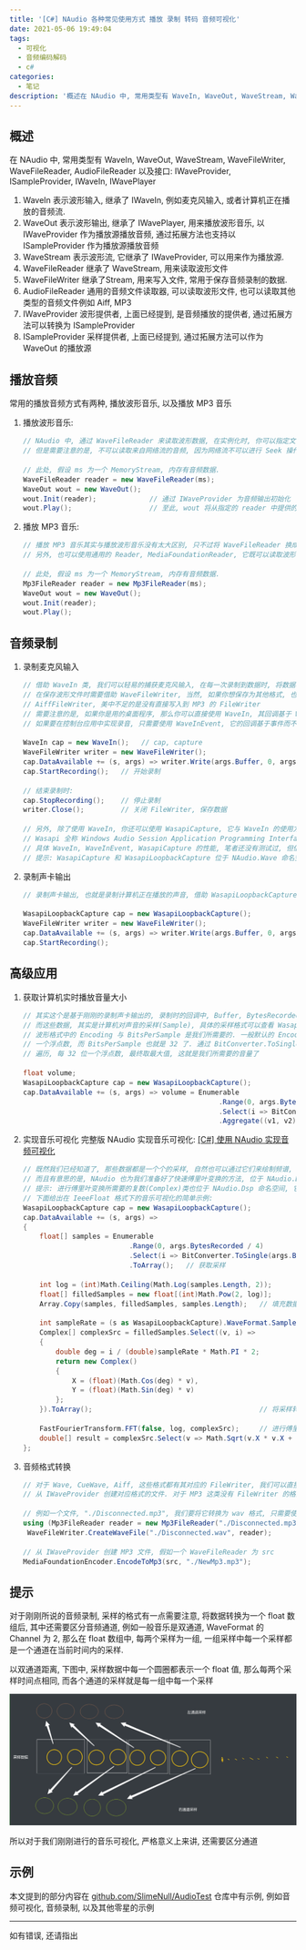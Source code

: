 ```yaml
---
title: '[C#] NAudio 各种常见使用方式 播放 录制 转码 音频可视化'
date: 2021-05-06 19:49:04
tags:
  - 可视化
  - 音频编码解码
  - c#
categories:
  - 笔记
description: '概述在 NAudio 中, 常用类型有 WaveIn, WaveOut, WaveStream, WaveFileWriter, WaveFileReader, AudioFileReader 以及接口: IWaveProvider, ISampleProvider, IWaveIn, IWavePlayerWaveIn 表示波形输入, 继承了 IWaveIn, 例如麦克风输入, 或者计算机正在播放的音频流.WaveOut 表示波形输出, 继承了 IWavePlayer, 用来播放波形音乐, 以 I'
---
```


## 概述

在 NAudio 中, 常用类型有 WaveIn, WaveOut, WaveStream, WaveFileWriter, WaveFileReader, AudioFileReader 以及接口: IWaveProvider, ISampleProvider, IWaveIn, IWavePlayer


1. WaveIn 表示波形输入, 继承了 IWaveIn, 例如麦克风输入, 或者计算机正在播放的音频流.
2. WaveOut 表示波形输出, 继承了 IWavePlayer, 用来播放波形音乐, 以 IWaveProvider 作为播放源播放音频, 通过拓展方法也支持以 ISampleProvider 作为播放源播放音频
3. WaveStream 表示波形流, 它继承了 IWaveProvider, 可以用来作为播放源.
4. WaveFileReader 继承了 WaveStream, 用来读取波形文件
5. WaveFileWriter 继承了Stream, 用来写入文件, 常用于保存音频录制的数据.
6. AudioFileReader 通用的音频文件读取器, 可以读取波形文件, 也可以读取其他类型的音频文件例如 Aiff, MP3
7. IWaveProvider 波形提供者, 上面已经提到, 是音频播放的提供者, 通过拓展方法可以转换为 ISampleProvider
8. ISampleProvider 采样提供者, 上面已经提到, 通过拓展方法可以作为 WaveOut 的播放源


## 播放音频


常用的播放音频方式有两种, 播放波形音乐, 以及播放 MP3 音乐


1. 播放波形音乐:

   ```csharp
   // NAudio 中, 通过 WaveFileReader 来读取波形数据, 在实例化时, 你可以指定文件名或者是输入流, 这意味着你可以读取内存流中的音频数据
   // 但是需要注意的是, 不可以读取来自网络流的音频, 因为网络流不可以进行 Seek 操作.
   
   // 此处, 假设 ms 为一个 MemoryStream, 内存有音频数据.
   WaveFileReader reader = new WaveFileReader(ms);
   WaveOut wout = new WaveOut();
   wout.Init(reader);             // 通过 IWaveProvider 为音频输出初始化
   wout.Play();                   // 至此, wout 将从指定的 reader 中提供的数据进行播放
   ```

2. 播放 MP3 音乐:

   ```csharp
   // 播放 MP3 音乐其实与播放波形音乐没有太大区别, 只不过将 WaveFileReader 换成了 Mp3FileReader 罢了
   // 另外, 也可以使用通用的 Reader, MediaFoundationReader, 它既可以读取波形音乐, 也可以读取 MP3
   
   // 此处, 假设 ms 为一个 MemoryStream, 内存有音频数据.
   Mp3FileReader reader = new Mp3FileReader(ms);
   WaveOut wout = new WaveOut();
   wout.Init(reader);
   wout.Play();
   ```


## 音频录制


1. 录制麦克风输入

   ```csharp
   // 借助 WaveIn 类, 我们可以轻易的捕获麦克风输入, 在每一次录制到数据时, 将数据写入到文件或其他流, 这就实现了保存录音
   // 在保存波形文件时需要借助 WaveFileWriter, 当然, 如果你想保存为其他格式, 也可以使用其它的 Writer, 例如 CurWaveFileWriter 以及
   // AiffFileWriter, 美中不足的是没有直接写入到 MP3 的 FileWriter
   // 需要注意的是, 如果你是用的桌面程序, 那么你可以直接使用 WaveIn, 其回调基于 Windows 消息, 所以无法在控制台应用中使用 WaveIn
   // 如果要在控制台应用中实现录音, 只需要使用 WaveInEvent, 它的回调基于事件而不是 Windows 消息, 所以可以通用
   
   WaveIn cap = new WaveIn();   // cap, capture
   WaveFileWriter writer = new WaveFileWriter();
   cap.DataAvailable += (s, args) => writer.Write(args.Buffer, 0, args.BytesRecorded);    // 订阅事件
   cap.StartRecording();   // 开始录制
   
   // 结束录制时:
   cap.StopRecording();    // 停止录制
   writer.Close();         // 关闭 FileWriter, 保存数据
   
   // 另外, 除了使用 WaveIn, 你还可以使用 WasapiCapture, 它与 WaveIn 的使用方式是一致的, 可以用来录制麦克风
   // Wasapi 全称 Windows Audio Session Application Programming Interface (Windows音频会话应用编程接口)
   // 具体 WaveIn, WaveInEvent, WasapiCapture 的性能, 笔者还没有测试过, 但估计不会有太大差异.
   // 提示: WasapiCapture 和 WasapiLoopbackCapture 位于 NAudio.Wave 命名空间下
   ```

2. 录制声卡输出

   ```csharp
   // 录制声卡输出, 也就是录制计算机正在播放的声音, 借助 WasapiLoopbackCapture 即可简单实现, 使用方式与 WasapiCapture 无异
   
   WasapiLoopbackCapture cap = new WasapiLoopbackCapture();
   WaveFileWriter writer = new WaveFileWriter();
   cap.DataAvailable += (s, args) => writer.Write(args.Buffer, 0, args.BytesRecorded);
   cap.StartRecording();
   ```


## 高级应用


1. 获取计算机实时播放音量大小

   ```csharp
   // 其实这个是基于刚刚的录制声卡输出的, 录制时的回调中, Buffer, BytesRecorded 指定了此次录制的数据 (缓冲区和数据长度)
   // 而这些数据, 其实是计算机对声音的采样(Sample), 具体的采样格式可以查看 WasapiLoopbackCapture 实例的 WaveForamt
   // 波形格式中的 Encoding 与 BitsPerSample 是我们所需要的. 一般默认的 Encoding 是 IeeeFloat, 也就是每一个采样都是
   // 一个浮点数, 而 BitsPerSample 也就是 32 了. 通过 BitConverter.ToSingle() 我们可以从缓冲区中取得浮点数
   // 遍历, 每 32 位一个浮点数, 最终取最大值, 这就是我们所需要的音量了
   
   float volume;
   WasapiLoopbackCapture cap = new WasapiLoopbackCapture();
   cap.DataAvailable += (s, args) => volume = Enumerable
                                        	       .Range(0, args.BytesRecorded / 4)                         // 每一个采样的位置
                                        	       .Select(i => BitConverter.ToSingle(args.Buffer, i * 4))   // 获取每一个采样
                                        	       .Aggregate((v1, v2) => v1 > v2 ? v1 : v2);                // 找到值最大的采样
   ```

2. 实现音乐可视化
   完整版 NAudio 实现音乐可视化: [[C#] 使用 NAudio 实现音频可视化](https://blog.csdn.net/m0_46555380/article/details/116573323?spm=1001.2014.3001.5501)
   ```csharp
   // 既然我们已经知道了, 那些数据都是一个个的采样, 自然也可以通过它们来绘制频谱, 只需要进行快速傅里叶变换即可
   // 而且有意思的是, NAudio 也为我们准备好了快速傅里叶变换的方法, 位于 NAudio.Dsp 命名空间下
   // 提示: 进行傅里叶变换所需要的复数(Complex)类也位于 NAudio.Dsp 命名空间, 它有两个字段, X(实部) 与 Y(虚部)
   // 下面给出在 IeeeFloat 格式下的音乐可视化的简单示例:
   WasapiLoopbackCapture cap = new WasapiLoopbackCapture();
   cap.DataAvailable += (s, args) =>
   {
       float[] samples = Enumerable
                             .Range(0, args.BytesRecorded / 4)
                             .Select(i => BitConverter.ToSingle(args.Buffer, i * 4))
                             .ToArray();   // 获取采样
       
       int log = (int)Math.Ceiling(Math.Log(samples.Length, 2));
       float[] filledSamples = new float[(int)Math.Pow(2, log)];
       Array.Copy(samples, filledSamples, samples.Length);   // 填充数据
       
       int sampleRate = (s as WasapiLoopbackCapture).WaveFormat.SampleRate;    // 获取采样率
       Complex[] complexSrc = filledSamples.Select((v, i) =>
       {
           double deg = i / (double)sampleRate * Math.PI * 2;                  // 获取当前采样率在圆上对应的角度 (弧度制)
           return new Complex()
           {
               X = (float)(Math.Cos(deg) * v),
               Y = (float)(Math.Sin(deg) * v)
           };
       }).ToArray();                                         // 将采样转换为对应的复数 (缠绕到圆)
       
       FastFourierTransform.FFT(false, log, complexSrc);     // 进行傅里叶变换
       double[] result = complexSrc.Select(v => Math.Sqrt(v.X * v.X + v.Y * v.Y)).ToArray();    // 取得结果
   };
   ```

3. 音频格式转换

   ```csharp
   // 对于 Wave, CueWave, Aiff, 这些格式都有其对应的 FileWriter, 我们可以直接调用其 Writer 的 Create***File 来
   // 从 IWaveProvider 创建对应格式的文件. 对于 MP3 这类没有 FileWriter 的格式, 可以调用 MediaFoundationEncoder
   
   // 例如一个文件, "./Disconnected.mp3", 我们要将它转换为 wav 格式, 只需要使用下面的代码, CurWave 与 Aiff 同理
   using (Mp3FileReader reader = new Mp3FileReader("./Disconnected.mp3"))
   	WaveFileWriter.CreateWaveFile("./Disconnected.wav", reader);
   
   // 从 IWaveProvider 创建 MP3 文件, 假如一个 WaveFileReader 为 src
   MediaFoundationEncoder.EncodeToMp3(src, "./NewMp3.mp3");
   ```


## 提示


对于刚刚所说的音频录制, 采样的格式有一点需要注意, 将数据转换为一个 float 数组后, 其中还需要区分音频通道, 例如一般音乐是双通道, WaveFormat 的 Channel 为 2, 那么在 float 数组中, 每两个采样为一组, 一组采样中每一个采样都是一个通道在当前时间内的采样.


以双通道距离, 下图中, 采样数据中每一个圆圈都表示一个 float 值, 那么每两个采样时间点相同, 而各个通道的采样就是每一组中每一个采样 


![image](images/d150eb7b73e62b2aed07a68442f51525.png)


所以对于我们刚刚进行的音乐可视化, 严格意义上来讲, 还需要区分通道


## 示例


本文提到的部分内容在 [github.com/SlimeNull/AudioTest](https://github.com/SlimeNull/AudioTest) 仓库中有示例, 例如音频可视化, 音频录制, 以及其他零星的示例


---


如有错误, 还请指出
